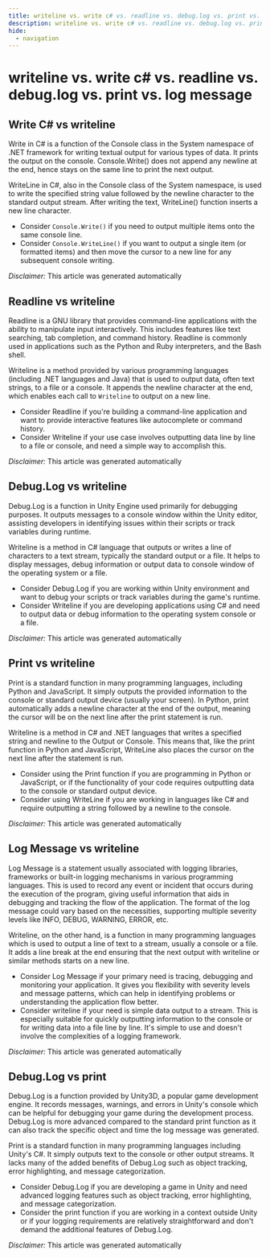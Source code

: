 ```yaml
---
title: writeline vs. write c# vs. readline vs. debug.log vs. print vs. log message
description: writeline vs. write c# vs. readline vs. debug.log vs. print vs. log message
hide:
  - navigation
---
```

# writeline vs. write c# vs. readline vs. debug.log vs. print vs. log message

## Write C# vs writeline
Write in C# is a function of the Console class in the System namespace of .NET framework for writing textual output for various types of data. It prints the output on the console. Console.Write() does not append any newline at the end, hence stays on the same line to print the next output.

WriteLine in C#, also in the Console class of the System namespace, is used to write the specified string value followed by the newline character to the standard output stream. After writing the text, WriteLine() function inserts a new line character.

- Consider `Console.Write()` if you need to output multiple items onto the same console line.
- Consider `Console.WriteLine()` if you want to output a single item (or formatted items) and then move the cursor to a new line for any subsequent console writing.

*Disclaimer:* This article was generated automatically

## Readline vs writeline
Readline is a GNU library that provides command-line applications with the ability to manipulate input interactively. This includes features like text searching, tab completion, and command history. Readline is commonly used in applications such as the Python and Ruby interpreters, and the Bash shell.

Writeline is a method provided by various programming languages (including .NET languages and Java) that is used to output data, often text strings, to a file or a console. It appends the newline character at the end, which enables each call to `Writeline` to output on a new line.

- Consider Readline if you're building a command-line application and want to provide interactive features like autocomplete or command history.
- Consider Writeline if your use case involves outputting data line by line to a file or console, and need a simple way to accomplish this.

*Disclaimer:* This article was generated automatically

## Debug.Log vs writeline
Debug.Log is a function in Unity Engine used primarily for debugging purposes. It outputs messages to a console window within the Unity editor, assisting developers in identifying issues within their scripts or track variables during runtime.

Writeline is a method in C# language that outputs or writes a line of characters to a text stream, typically the standard output or a file. It helps to display messages, debug information or output data to console window of the operating system or a file.

- Consider Debug.Log if you are working within Unity environment and want to debug your scripts or track variables during the game's runtime.
- Consider Writeline if you are developing applications using C# and need to output data or debug information to the operating system console or a file.

*Disclaimer:* This article was generated automatically

## Print vs writeline
Print is a standard function in many programming languages, including Python and JavaScript. It simply outputs the provided information to the console or standard output device (usually your screen). In Python, print automatically adds a newline character at the end of the output, meaning the cursor will be on the next line after the print statement is run.

Writeline is a method in C# and .NET languages that writes a specified string and newline to the Output or Console. This means that, like the print function in Python and JavaScript, WriteLine also places the cursor on the next line after the statement is run.

- Consider using the Print function if you are programming in Python or JavaScript, or if the functionality of your code requires outputting data to the console or standard output device.
- Consider using WriteLine if you are working in languages like C# and require outputting a string followed by a newline to the console.

*Disclaimer:* This article was generated automatically

## Log Message vs writeline
Log Message is a statement usually associated with logging libraries, frameworks or built-in logging mechanisms in various programming languages. This is used to record any event or incident that occurs during the execution of the program, giving useful information that aids in debugging and tracking the flow of the application. The format of the log message could vary based on the necessities, supporting multiple severity levels like INFO, DEBUG, WARNING, ERROR, etc.

Writeline, on the other hand, is a function in many programming languages which is used to output a line of text to a stream, usually a console or a file. It adds a line break at the end ensuring that the next output with writeline or similar methods starts on a new line.

- Consider Log Message if your primary need is tracing, debugging and monitoring your application. It gives you flexibility with severity levels and message patterns, which can help in identifying problems or understanding the application flow better.
- Consider writeline if your need is simple data output to a stream. This is especially suitable for quickly outputting information to the console or for writing data into a file line by line. It's simple to use and doesn't involve the complexities of a logging framework.


*Disclaimer:* This article was generated automatically

## Debug.Log vs print
Debug.Log is a function provided by Unity3D, a popular game development engine. It records messages, warnings, and errors in Unity's console which can be helpful for debugging your game during the development process. Debug.Log is more advanced compared to the standard print function as it can also track the specific object and time the log message was generated.

Print is a standard function in many programming languages including Unity's C#. It simply outputs text to the console or other output streams. It lacks many of the added benefits of Debug.Log such as object tracking, error highlighting, and message categorization.

- Consider Debug.Log if you are developing a game in Unity and need advanced logging features such as object tracking, error highlighting, and message categorization.
- Consider the print function if you are working in a context outside Unity or if your logging requirements are relatively straightforward and don't demand the additional features of Debug.Log.

*Disclaimer:* This article was generated automatically
